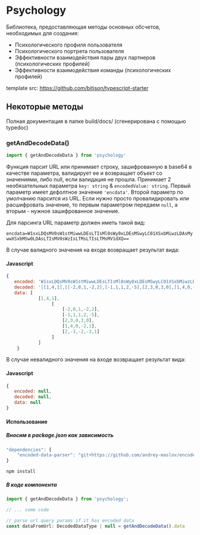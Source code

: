 # Psychology

Библиотека, предоставляющая методы основных обсчетов, необходимых для создания:
- Психологического профиля пользователя 
- Психологического портрета пользователя 
- Эффективности взаимодействия пары двух партнеров (психологических профилей) 
- Эффективности взаимодействия команды (психологических профилей) 

template src: https://github.com/bitjson/typescript-starter


## Некоторые методы
Полная документация в папке build/docs/ (сгенерирована с помощью typedoc)
### getAndDecodeData()
```javascript
import { getAndDecodeData } from 'psychology'
```

Функция парсит URL или принимает строку, зашифрованную в base64 в качестве параметра, валидирует ее и возвращает объект со значениями, либо null, если валидация не прошла.
Принимает 2 необязательных параметра ``key: string`` & `encodedValue: string`.
Первый параметр имеет дефолтное значение `'encdata'`.
Второй параметр по умолчанию парсится из URL. Если нужно просто провалидировать или расшифровать значение, то первым параметром передаем `null`, а вторым - нужное зашифрованное значение.

Для парсинга URL параметр должен иметь такой вид:

`encdata=W1sxLDQsMV0sW1stMiwwLDEsLTIsMl0sWy0xLDEsMSwyLC01XSxbMiwzLDAsMywwXSxbMSw0LDAsLTIsMV0sWzIsLTMsLTIsLTMsMV1dXQ==`

В случае валидного значения на входе возвращает результат вида: 

#### Javascript
```javascript
{
   encoded: 'W1sxLDQsMV0sW1stMiwwLDEsLTIsMl0sWy0xLDEsMSwyLC01XSxbMiwzLDAsMywwXSxbMSw0LDAsLTIsMV0sWzIsLTMsLTIsLTMsMV1dXQ==',
   decoded: '[[1,4,1],[[-2,0,1,-2,2],[-1,1,1,2,-5],[2,3,0,3,0],[1,4,0,-2,1],[2,-3,-2,-3,1]]]',
   data: [
            [1,4,1],
                 [
                     [-2,0,1,-2,2],
                     [-1,1,1,2,-5],
                     [2,3,0,3,0],
                     [1,4,0,-2,1],
                     [2,-3,-2,-3,1]
                 ]
            ]
    }
```

В случае невалидного значения на входе возвращает результат вида: 

#### Javascript
```javascript
{
   encoded: null,
   decoded: null,
   data: null
}
```

#### Использование

##### Вносим в package.json как зависимость
```javascript
"dependencies": {
    "encoded-data-parser": "git+https://github.com/andrey-maslov/encoded-data-parser.git"
}
```
`
npm install
`

##### В коде компонента
```javascript
import { getAndDecodeData } from 'psychology';

// ... some code

// parse url query params if it has encoded data
const dataFromUrl: DecodedDataType | null = getAndDecodeData().data
```

